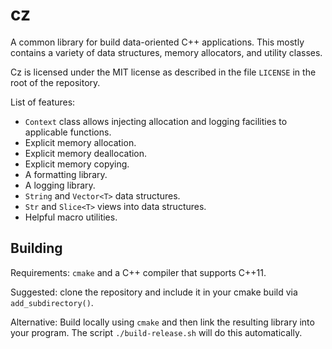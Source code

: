 # cz

A common library for build data-oriented C++ applications.  This mostly contains
a variety of data structures, memory allocators, and utility classes.

Cz is licensed under the MIT license as described in the file `LICENSE` in the
root of the repository.

List of features:

* `Context` class allows injecting allocation and logging facilities to
  applicable functions.
* Explicit memory allocation.
* Explicit memory deallocation.
* Explicit memory copying.
* A formatting library.
* A logging library.
* `String` and `Vector<T>` data structures.
* `Str` and `Slice<T>` views into data structures.
* Helpful macro utilities.

## Building

Requirements: `cmake` and a C++ compiler that supports C++11.

Suggested: clone the repository and include it in your cmake build via
`add_subdirectory()`.

Alternative: Build locally using `cmake` and then link the resulting library
into your program.  The script `./build-release.sh` will do this automatically.
